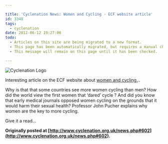 ```yaml
---

title: 'Cyclenation News: Women and Cycling - ECF website article'
id: 3348
tags:
  - cyclenation
date: 2012-06-12 19:27:00
todo:
  - Articles on this site are being migrated to a new format.
  - This page has been automatically migrated, but requires a manual check-&-tune to ensure the format and links all work as expected.
  - This message will remain on this page until it has been checked.

---
```


![Cyclenation Logo](http://www.pompeybug.co.uk/wp-content/plugins/wp-cyclenation-news/cnlogo.jpg)<p>Interesting article on the ECF website about [women and cycling.](http://www.ecf.com/news/cyclingandwomen/ "women and cycling")..

Why is that that some countries see more women cycling than men?  How did the world view the first women that &lsquo;dared&rsquo; cycle ? And did you  know that early medical journals opposed women cycling on the  grounds&nbsp;that it would harm their sexual health?&nbsp;Professor John Pucher explains why women are the key to more cycling. 

Give it a read...

**Originally posted at [http://www.cyclenation.org.uk/news.php#602](http://www.cyclenation.org.uk/news.php#602).**